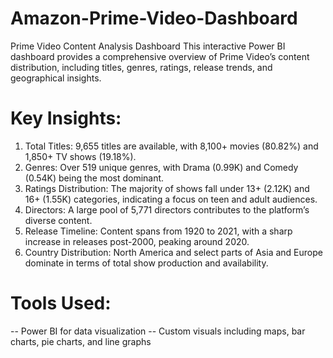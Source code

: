 # Amazon-Prime-Video-Dashboard
Prime Video Content Analysis Dashboard
This interactive Power BI dashboard provides a comprehensive overview of Prime Video’s content distribution, including titles, genres, ratings, release trends, and geographical insights.

# Key Insights:
1) Total Titles: 9,655 titles are available, with 8,100+ movies (80.82%) and 1,850+ TV shows (19.18%).
2) Genres: Over 519 unique genres, with Drama (0.99K) and Comedy (0.54K) being the most dominant.
3) Ratings Distribution: The majority of shows fall under 13+ (2.12K) and 16+ (1.55K) categories, indicating a focus on teen and adult audiences.
4) Directors: A large pool of 5,771 directors contributes to the platform’s diverse content.
5) Release Timeline: Content spans from 1920 to 2021, with a sharp increase in releases post-2000, peaking around 2020.
6) Country Distribution: North America and select parts of Asia and Europe dominate in terms of total show production and availability.

# Tools Used:
-- Power BI for data visualization
-- Custom visuals including maps, bar charts, pie charts, and line graphs
